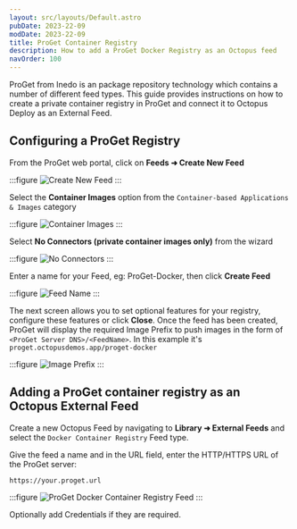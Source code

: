 ```yaml
---
layout: src/layouts/Default.astro
pubDate: 2023-22-09
modDate: 2023-22-09
title: ProGet Container Registry  
description: How to add a ProGet Docker Registry as an Octopus feed 
navOrder: 100
---
```


ProGet from Inedo is an package repository technology which contains a number of different feed types.  This guide provides instructions on how to create a private container registry in ProGet and connect it to Octopus Deploy as an External Feed.

## Configuring a ProGet Registry

From the ProGet web portal, click on **Feeds ➜ Create New Feed** 

:::figure
![Create New Feed](/docs/img/packaging-applications/package-repositories/images/proget-create-feed.png)
:::

Select the **Container Images** option from the `Container-based Applications & Images` category

:::figure
![Container Images](/docs/img/packaging-applications/package-repositories/guides/container-registries/images/proget-container-images.png)
:::

Select **No Connectors (private container images only)** from the wizard

:::figure
![No Connectors](/docs/img/packaging-applications/package-repositories/guides/container-registries/images/proget-connect-proget-feed.png)
:::

Enter a name for your Feed, eg: ProGet-Docker, then click **Create Feed**

:::figure
![Feed Name](/docs/img/packaging-applications/package-repositories/guides/container-registries/images/proget-docker-repository.png)
:::

The next screen allows you to set optional features for your registry, configure these features or click **Close**.  Once the feed has been created, ProGet will display the required Image Prefix to push images in the form of `<ProGet Server DNS>/<FeedName>`.  In this example it's `proget.octopusdemos.app/proget-docker`

:::figure
![Image Prefix](/docs/img/packaging-applications/package-repositories/guides/container-registries/images/proget-container-registry-image-prefix.png)
:::


## Adding a ProGet container registry as an Octopus External Feed

Create a new Octopus Feed by navigating to **Library ➜ External Feeds** and select the `Docker Container Registry` Feed type. 

Give the feed a name and in the URL field, enter the HTTP/HTTPS URL of the ProGet server:

`https://your.proget.url`

:::figure
![ProGet Docker Container Registry Feed](/docs/img/packaging-applications/package-repositories/guides/container-registries/images/proget-external-feed.png)
:::

Optionally add Credentials if they are required. 